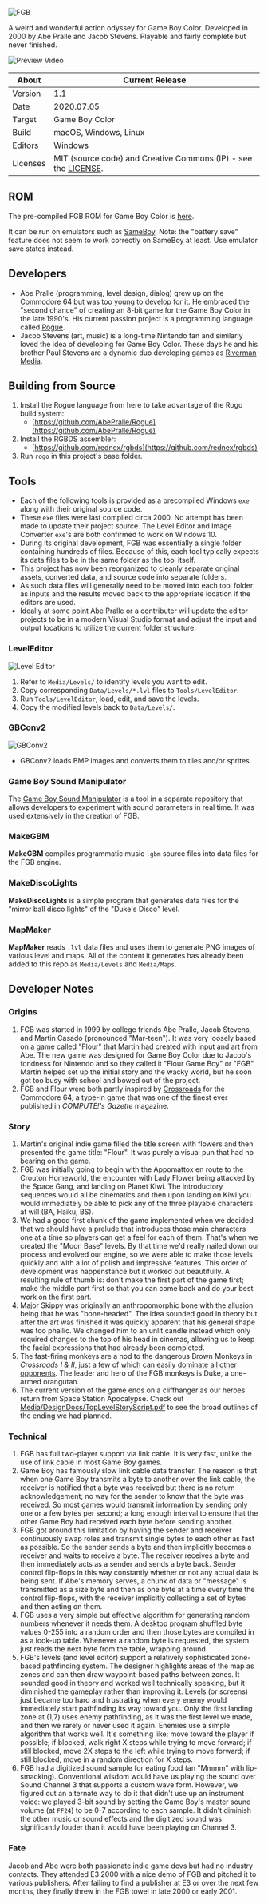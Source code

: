 ![FGB](Media/Logo/Logo.png)

A weird and wonderful action odyssey for Game Boy Color. Developed in 2000 by Abe Pralle and Jacob Stevens. Playable and fairly complete but never finished.

![Preview Video](Media/FGBPreview.gif)

About     | Current Release
----------|-----------------------
Version   | 1.1
Date      | 2020.07.05
Target    | Game Boy Color
Build     | macOS, Windows, Linux
Editors   | Windows
Licenses  | MIT (source code) and Creative Commons (IP) - see the [LICENSE](LICENSE).

## ROM
The pre-compiled FGB ROM for Game Boy Color is [here](ROMS/fgb.gb).

It can be run on emulators such as [SameBoy](https://sameboy.github.io). Note: the "battery save" feature does not seem to work correctly on SameBoy at least. Use emulator save states instead.

## Developers
- Abe Pralle (programming, level design, dialog) grew up on the Commodore 64 but was too young to develop for it. He embraced the "second chance" of creating an 8-bit game for the Game Boy Color in the late 1990's. His current passion project is a programming language called [Rogue](https://github.com/AbePralle/Rogue).
- Jacob Stevens (art, music) is a long-time Nintendo fan and similarly loved the idea of developing for Game Boy Color. These days he and his brother Paul Stevens are a dynamic duo developing games as [Riverman Media](https://rivermanmedia.com).

## Building from Source
1. Install the Rogue language from here to take advantage of the Rogo build system:
    - [https://github.com/AbePralle/Rogue](https://github.com/AbePralle/Rogue)
2. Install the RGBDS assembler:
    - [https://github.com/rednex/rgbds](https://github.com/rednex/rgbds)
3. Run `rogo` in this project's base folder.

## Tools
- Each of the following tools is provided as a precompiled Windows `exe` along with their original source code.
- These `exe` files were last compiled circa 2000. No attempt has been made to update their project source. The Level Editor and Image Converter `exe`'s are both confirmed to work on Windows 10.
- During its original development, FGB was essentially a single folder containing hundreds of files. Because of this, each tool typically expects its data files to be in the same folder as the tool itself.
- This project has now been reorganized to cleanly separate original assets, converted data, and source code into separate folders.
- As such data files will generally need to be moved into each tool folder as inputs and the results moved back to the appropriate location if the editors are used.
- Ideally at some point Abe Pralle or a contributer will update the editor projects to be in a modern Visual Studio format and adjust the input and output locations to utilize the current folder structure.

### LevelEditor

![Level Editor](Media/Screenshots/LevelEditor.png)

1. Refer to `Media/Levels/` to identify levels you want to edit.
2. Copy corresponding `Data/Levels/*.lvl` files to `Tools/LevelEditor`.
3. Run `Tools/LevelEditor`, load, edit, and save the levels.
4. Copy the modified levels back to `Data/Levels/`.

### GBConv2

![GBConv2](Media/Screenshots/GBConv2.png)

- GBConv2 loads BMP images and converts them to tiles and/or sprites.

### Game Boy Sound Manipulator

The [Game Boy Sound Manipulator](https://github.com/AbePralle/GameBoySoundManipulator) is a tool in a separate repository that allows developers to experiment with sound parameters in real time. It was used extensively in the creation of FGB.

### MakeGBM

**MakeGBM** compiles programmatic music `.gbm` source files into data files for the FGB engine.

### MakeDiscoLights

**MakeDiscoLights** is a simple program that generates data files for the "mirror ball disco lights" of the "Duke's Disco" level.

### MapMaker

**MapMaker** reads `.lvl` data files and uses them to generate PNG images of various level and maps. All of the content it generates has already been added to this repo as `Media/Levels` and `Media/Maps`.

## Developer Notes

### Origins
1. FGB was started in 1999 by college friends Abe Pralle, Jacob Stevens, and Martin Casado (pronounced "Mar-teen"). It was very loosely based on a game called "Flour" that Martin had created with input and art from Abe. The new game was designed for Game Boy Color due to Jacob's fondness for Nintendo and so they called it "Flour Game Boy" or "FGB". Martin helped set up the initial story and the wacky world, but he soon got too busy with school and bowed out of the project.
2. FGB and Flour were both partly inspired by [Crossroads](https://lparchive.org/Computes-Gazette/Update%2005/) for the Commodore 64, a type-in game that was one of the finest ever published in *COMPUTE!'s Gazette* magazine.

### Story
1. Martin's original indie game filled the title screen with flowers and then presented the game title: "Flour". It was purely a visual pun that had no bearing on the game.
2. FGB was initially going to begin with the Appomattox en route to the Crouton Homeworld, the encounter with Lady Flower being attacked by the Space Gang, and landing on Planet Kiwi. The introductory sequences would all be cinematics and then upon landing on Kiwi you would immediately be able to pick any of the three playable characters at will (BA, Haiku, BS).
3. We had a good first chunk of the game implemented when we decided that we should have a prelude that introduces those main characters one at a time so players can get a feel for each of them. That's when we created the "Moon Base" levels. By that time we'd really nailed down our process and evolved our engine, so we were able to make those levels quickly and with a lot of polish and impressive features. This order of development was happenstance but it worked out beautifully. A resulting rule of thumb is: don't make the first part of the game first; make the middle part first so that you can come back and do your best work on the first part.
4. Major Skippy was originally an anthropomorphic bone with the allusion being that he was "bone-headed". The idea sounded good in theory but after the art was finished it was quickly apparent that his general shape was too phallic. We changed him to an unlit candle instead which only required changes to the top of his head in cinemas, allowing us to keep the facial expressions that had already been completed.
5. The fast-firing monkeys are a nod to the dangerous Brown Monkeys in *Crossroads I & II*, just a few of which can easily [dominate all other opponents](https://youtu.be/ibzePnoOHOQ?t=574). The leader and hero of the FGB monkeys is Duke, a one-armed orangutan.
6. The current version of the game ends on a cliffhanger as our heroes return from Space Station Apocalypse. Check out [Media/DesignDocs/TopLevelStoryScript.pdf](Media/DesignDocs/TopLevelStoryScript.pdf) to see the broad outlines of the ending we had planned.

### Technical
1. FGB has full two-player support via link cable. It is very fast, unlike the use of link cable in most Game Boy games.
2. Game Boy has famously slow link cable data transfer. The reason is that when one Game Boy transmits a byte to another over the link cable, the receiver is notified that a byte was received but there is no return acknowledgement; no way for the sender to know that the byte was received. So most games would transmit information by sending only one or a few bytes per second; a long enough interval to ensure that the other Game Boy had received each byte before sending another.
3. FGB got around this limitation by having the sender and receiver continuously swap roles and transmit single bytes to each other as fast as possible. So the sender sends a byte and then implicitly becomes a receiver and waits to receive a byte. The receiver receives a byte and then immediately acts as a sender and sends a byte back. Sender control flip-flops in this way constantly whether or not any actual data is being sent. If Abe's memory serves, a chunk of data or "message" is transmitted as a size byte and then as one byte at a time every time the control flip-flops, with the receiver implicitly collecting a set of bytes and then acting on them.
4. FGB uses a very simple but effective algorithm for generating random numbers whenever it needs them. A desktop program shuffled byte values 0-255 into a random order and then those bytes are compiled in as a look-up table. Whenever a random byte is requested, the system just reads the next byte from the table, wrapping around.
5. FGB's levels (and level editor) support a relatively sophisticated zone-based pathfinding system. The designer highlights areas of the map as zones and can then draw waypoint-based paths between zones. It sounded good in theory and worked well technically speaking, but it diminished the gameplay rather than improving it. Levels (or screens) just became too hard and frustrating when every enemy would immediately start pathfinding its way toward you. Only the first landing zone at (1,7) uses enemy pathfinding, as it was the first level we made, and then we rarely or never used it again. Enemies use a simple algorithm that works well. It's something like: move toward the player if possible; if blocked, walk right X steps while trying to move forward; if still blocked, move 2X steps to the left while trying to move forward; if still blocked, move in a random direction for X steps.
6. FGB had a digitized sound sample for eating food (an "Mmmm" with lip-smacking). Conventional wisdom would have us playing the sound over Sound Channel 3 that supports a custom wave form. However, we figured out an alternate way to do it that didn't use up an instrument voice: we played 3-bit sound by setting the Game Boy's master sound volume (at `FF24`) to be 0-7 according to each sample. It didn't diminish the other music or sound effects and the digitized sound was significantly louder than it would have been playing on Channel 3.

### Fate
Jacob and Abe were both passionate indie game devs but had no industry contacts. They attended E3 2000 with a nice demo of FGB and pitched it to various publishers. After failing to find a publisher at E3 or over the next few months, they finally threw in the FGB towel in late 2000 or early 2001.

